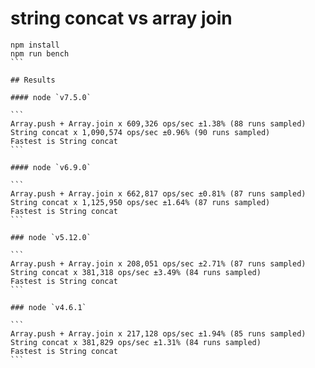# string concat vs array join

````
npm install
npm run bench
```

## Results

#### node `v7.5.0`

```
Array.push + Array.join x 609,326 ops/sec ±1.38% (88 runs sampled)
String concat x 1,090,574 ops/sec ±0.96% (90 runs sampled)
Fastest is String concat
```

#### node `v6.9.0`

```
Array.push + Array.join x 662,817 ops/sec ±0.81% (87 runs sampled)
String concat x 1,125,950 ops/sec ±1.64% (87 runs sampled)
Fastest is String concat
```

### node `v5.12.0`

```
Array.push + Array.join x 208,051 ops/sec ±2.71% (87 runs sampled)
String concat x 381,318 ops/sec ±3.49% (84 runs sampled)
Fastest is String concat
```

### node `v4.6.1`

```
Array.push + Array.join x 217,128 ops/sec ±1.94% (85 runs sampled)
String concat x 381,829 ops/sec ±1.31% (84 runs sampled)
Fastest is String concat
```
